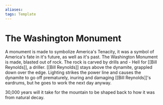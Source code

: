 ```yaml
---
aliases: 
tags: Template
---
```

# The Washington Monument
A monument is made to symbolize America's Tenacity, it was a symbol of America's fate in it's future, as well as it's past. The Washington Monument is made, blasted out of rock. The rock is carved by drills and  - Hell for [[Bill Reynolds]], a driller. [[Bill Reynolds]] stays above the dynamite, grappled down over the edge. Lighting strikes the power line and causes the dynamite to go off prematurely, inuring and damaging [[Bill Reynolds]]'s eardrums, but he goes to work the next day anyway.

30,000 years will it take for the mountain to be shaped back to how it was from natural decay.
